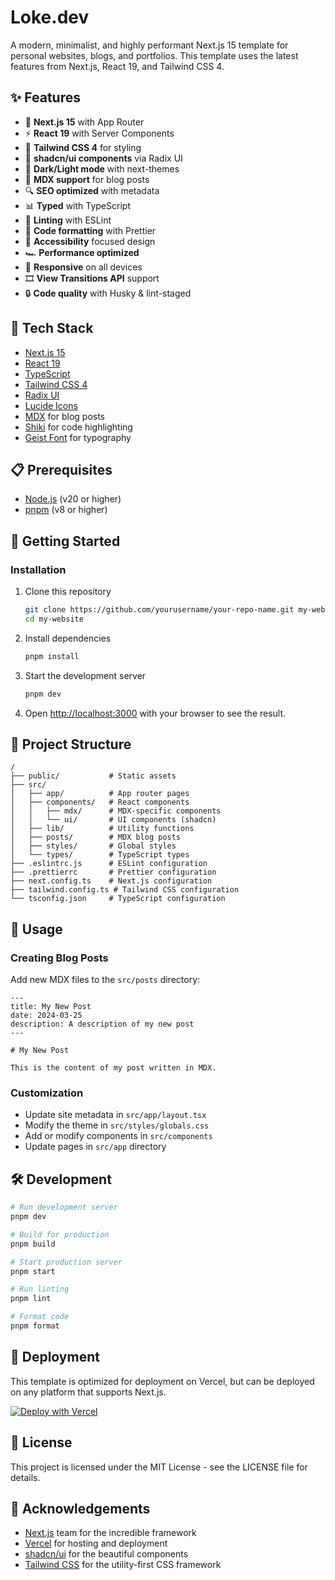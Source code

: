 # Loke.dev

A modern, minimalist, and highly performant Next.js 15 template for personal websites, blogs, and portfolios. This template uses the latest features from Next.js, React 19, and Tailwind CSS 4.

## ✨ Features

- 🚀 **Next.js 15** with App Router
- ⚡ **React 19** with Server Components
- 🎨 **Tailwind CSS 4** for styling
- 🧩 **shadcn/ui components** via Radix UI
- 🌙 **Dark/Light mode** with next-themes
- 📝 **MDX support** for blog posts
- 🔍 **SEO optimized** with metadata
- 📊 **Typed** with TypeScript
- 🧹 **Linting** with ESLint
- 💅 **Code formatting** with Prettier
- 🦮 **Accessibility** focused design
- 🏎️ **Performance optimized**
- 📱 **Responsive** on all devices
- 🎞️ **View Transitions API** support
- 🔒 **Code quality** with Husky & lint-staged

## 🧰 Tech Stack

- [Next.js 15](https://nextjs.org/)
- [React 19](https://react.dev/)
- [TypeScript](https://www.typescriptlang.org/)
- [Tailwind CSS 4](https://tailwindcss.com/)
- [Radix UI](https://radix-ui.com/)
- [Lucide Icons](https://lucide.dev/)
- [MDX](https://mdxjs.com/) for blog posts
- [Shiki](https://shiki.style/) for code highlighting
- [Geist Font](https://vercel.com/font) for typography

## 📋 Prerequisites

- [Node.js](https://nodejs.org/en/) (v20 or higher)
- [pnpm](https://pnpm.io/) (v8 or higher)

## 🚀 Getting Started

### Installation

1. Clone this repository

   ```bash
   git clone https://github.com/yourusername/your-repo-name.git my-website
   cd my-website
   ```

2. Install dependencies

   ```bash
   pnpm install
   ```

3. Start the development server

   ```bash
   pnpm dev
   ```

4. Open [http://localhost:3000](http://localhost:3000) with your browser to see the result.

## 📁 Project Structure

```
/
├── public/           # Static assets
├── src/
│   ├── app/          # App router pages
│   ├── components/   # React components
│   │   ├── mdx/      # MDX-specific components
│   │   └── ui/       # UI components (shadcn)
│   ├── lib/          # Utility functions
│   ├── posts/        # MDX blog posts
│   ├── styles/       # Global styles
│   └── types/        # TypeScript types
├── .eslintrc.js      # ESLint configuration
├── .prettierrc       # Prettier configuration
├── next.config.ts    # Next.js configuration
├── tailwind.config.ts # Tailwind CSS configuration
└── tsconfig.json     # TypeScript configuration
```

## 📝 Usage

### Creating Blog Posts

Add new MDX files to the `src/posts` directory:

```mdx
---
title: My New Post
date: 2024-03-25
description: A description of my new post
---

# My New Post

This is the content of my post written in MDX.
```

### Customization

- Update site metadata in `src/app/layout.tsx`
- Modify the theme in `src/styles/globals.css`
- Add or modify components in `src/components`
- Update pages in `src/app` directory

## 🛠️ Development

```bash
# Run development server
pnpm dev

# Build for production
pnpm build

# Start production server
pnpm start

# Run linting
pnpm lint

# Format code
pnpm format
```

## 🚢 Deployment

This template is optimized for deployment on Vercel, but can be deployed on any platform that supports Next.js.

[![Deploy with Vercel](https://vercel.com/button)](https://vercel.com/new/clone?repository-url=https://github.com/yourusername/your-repo-name)

## 📄 License

This project is licensed under the MIT License - see the LICENSE file for details.

## 🙏 Acknowledgements

- [Next.js](https://nextjs.org/) team for the incredible framework
- [Vercel](https://vercel.com/) for hosting and deployment
- [shadcn/ui](https://ui.shadcn.com/) for the beautiful components
- [Tailwind CSS](https://tailwindcss.com/) for the utility-first CSS framework
